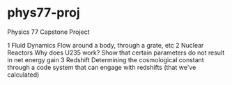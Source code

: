 # phys77-proj
Physics 77 Capstone Project

1	Fluid Dynamics		  Flow around a body, through a grate, etc
2	Nuclear Reactors		Why does U235 work? Show that certain parameters do not result in net energy gain
3	Redshift            Determining the cosmological constant through a code system that can engage with redshifts (that we've calculated)
